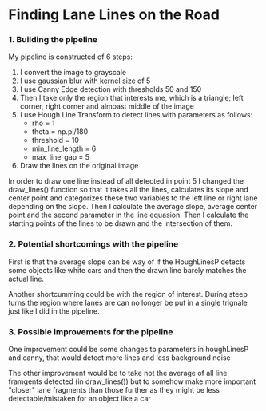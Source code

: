 # **Finding Lane Lines on the Road** 
### **1. Building the pipeline**
My pipeline is constructed of 6 steps:
1. I convert the image to grayscale
2. I use gaussian blur with kernel size of 5
3. I use Canny Edge detection with thresholds 50 and 150
4. Then I take only the region that interests me, which is a triangle; left corner, right corner and almoast middle of the image
5. I use Hough Line Transform to detect lines with parameters as follows:
    - rho = 1
    - theta = np.pi/180
    - threshold = 10
    - min_line_length = 6
    - max_line_gap = 5
6. Draw the lines on the original image

In order to draw one line instead of all detected in point 5 I changed the draw_lines() function so that it takes all the lines, calculates its slope and center point and categorizes these two variables to the left line or right lane depending on the slope. Then I calculate the average slope, average center point and the second parameter in the line equasion.
Then I calculate the starting points of the lines to be drawn and the intersection of them.

[image1]: ./outputsolidYellowCurve2.jpg "hehe"

### 2. Potential shortcomings with the pipeline
First is that the average slope can be way of if the HoughLinesP detects some objects like white cars and then the drawn line barely matches the actual line.

Another shortcumming could be with the region of interest. During steep turns the region where lanes are can no longer be put in a single trignale just like I did in the pipeline.
### 3. Possible improvements for the pipeline
One improvement could be some changes to parameters in houghLinesP and canny, that would detect more lines and less background noise

The other improvement would be to take not the average of all line framgents detected (in draw_lines()) but to somehow make more important "closer" lane fragments than those further as they might be less detectable/mistaken for an object like a car